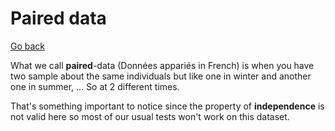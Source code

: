 # Paired data

[Go back](..)

What we call **paired**-data (Données appariés in French)
is when you have two sample
about the same individuals but like one in winter and another
one in summer, ... So at 2 different times.

That's something important to notice since the property
of **independence** is not valid here so most of our usual tests
won't work on this dataset.